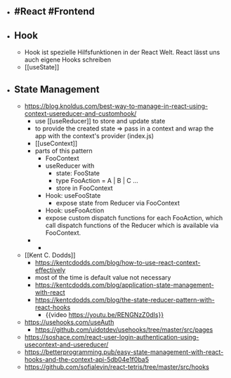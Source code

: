- #React #Frontend
	-
- ## Hook
	- Hook ist spezielle Hilfsfunktionen in der React Welt. React lässt uns auch eigene Hooks schreiben
	- [[useState]]
- ## State Management
	- https://blog.knoldus.com/best-way-to-manage-in-react-using-context-usereducer-and-customhook/
		- use [[useReducer]] to store and update state
		- to provide the created state => pass in a context and wrap the app with the context's provider (index.js)
		- [[useContext]]
		- parts of this pattern
			- FooContext
			- useReducer with
				- state: FooState
				- type FooAction = A | B | C ...
				- store in FooContext
			- Hook: useFooState
				- expose state from Reducer via FooContext
			- Hook: useFooAction
			- expose custom dispatch functions for each FooAction, which call dispatch functions of the Reducer which is available via FooContext.
		-
			-
	- [[Kent C. Dodds]]
		- https://kentcdodds.com/blog/how-to-use-react-context-effectively
		- most of the time is default value not necessary
		- https://kentcdodds.com/blog/application-state-management-with-react
		- https://kentcdodds.com/blog/the-state-reducer-pattern-with-react-hooks
			- {{video https://youtu.be/RENGNzZ0dIs}}
	- https://usehooks.com/useAuth
		- https://github.com/uidotdev/usehooks/tree/master/src/pages
	- https://soshace.com/react-user-login-authentication-using-usecontext-and-usereducer/
	- https://betterprogramming.pub/easy-state-management-with-react-hooks-and-the-context-api-5db04e1f0ba5
	- https://github.com/sofialevin/react-tetris/tree/master/src/hooks